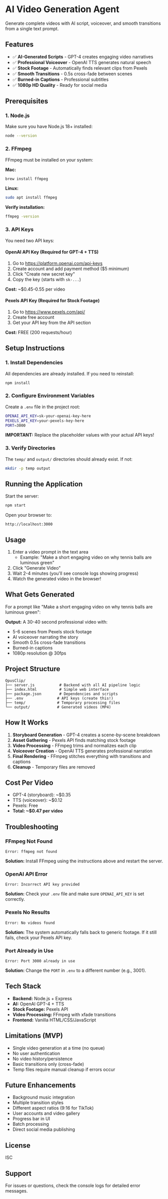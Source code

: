 # AI Video Generation Agent

Generate complete videos with AI script, voiceover, and smooth transitions from a single text prompt.

## Features

- ✅ **AI-Generated Scripts** - GPT-4 creates engaging video narratives
- ✅ **Professional Voiceover** - OpenAI TTS generates natural speech
- ✅ **Stock Footage** - Automatically finds relevant clips from Pexels
- ✅ **Smooth Transitions** - 0.5s cross-fade between scenes
- ✅ **Burned-in Captions** - Professional subtitles
- ✅ **1080p HD Quality** - Ready for social media

## Prerequisites

### 1. Node.js
Make sure you have Node.js 18+ installed:
```bash
node --version
```

### 2. FFmpeg
FFmpeg must be installed on your system:

**Mac:**
```bash
brew install ffmpeg
```

**Linux:**
```bash
sudo apt install ffmpeg
```

**Verify installation:**
```bash
ffmpeg -version
```

### 3. API Keys

You need two API keys:

#### OpenAI API Key (Required for GPT-4 + TTS)
1. Go to https://platform.openai.com/api-keys
2. Create account and add payment method ($5 minimum)
3. Click "Create new secret key"
4. Copy the key (starts with `sk-...`)

**Cost:** ~$0.45-0.55 per video

#### Pexels API Key (Required for Stock Footage)
1. Go to https://www.pexels.com/api/
2. Create free account
3. Get your API key from the API section

**Cost:** FREE (200 requests/hour)

## Setup Instructions

### 1. Install Dependencies
All dependencies are already installed. If you need to reinstall:
```bash
npm install
```

### 2. Configure Environment Variables
Create a `.env` file in the project root:
```bash
OPENAI_API_KEY=sk-your-openai-key-here
PEXELS_API_KEY=your-pexels-key-here
PORT=3000
```

**IMPORTANT:** Replace the placeholder values with your actual API keys!

### 3. Verify Directories
The `temp/` and `output/` directories should already exist. If not:
```bash
mkdir -p temp output
```

## Running the Application

Start the server:
```bash
npm start
```

Open your browser to:
```
http://localhost:3000
```

## Usage

1. Enter a video prompt in the text area
   - Example: "Make a short engaging video on why tennis balls are luminous green"
2. Click "Generate Video"
3. Wait 2-4 minutes (you'll see console logs showing progress)
4. Watch the generated video in the browser!

## What Gets Generated

For a prompt like "Make a short engaging video on why tennis balls are luminous green":

**Output:** A 30-40 second professional video with:
- 5-6 scenes from Pexels stock footage
- AI voiceover narrating the story
- Smooth 0.5s cross-fade transitions
- Burned-in captions
- 1080p resolution @ 30fps

## Project Structure

```
OpusClip/
├── server.js           # Backend with all AI pipeline logic
├── index.html          # Simple web interface
├── package.json        # Dependencies and scripts
├── .env               # API keys (create this!)
├── temp/              # Temporary processing files
└── output/            # Generated videos (MP4)
```

## How It Works

1. **Storyboard Generation** - GPT-4 creates a scene-by-scene breakdown
2. **Asset Gathering** - Pexels API finds matching stock footage
3. **Video Processing** - FFmpeg trims and normalizes each clip
4. **Voiceover Creation** - OpenAI TTS generates professional narration
5. **Final Rendering** - FFmpeg stitches everything with transitions and captions
6. **Cleanup** - Temporary files are removed

## Cost Per Video

- GPT-4 (storyboard): ~$0.35
- TTS (voiceover): ~$0.12
- Pexels: Free
- **Total: ~$0.47 per video**

## Troubleshooting

### FFmpeg Not Found
```
Error: ffmpeg not found
```
**Solution:** Install FFmpeg using the instructions above and restart the server.

### OpenAI API Error
```
Error: Incorrect API key provided
```
**Solution:** Check your `.env` file and make sure `OPENAI_API_KEY` is set correctly.

### Pexels No Results
```
Error: No videos found
```
**Solution:** The system automatically falls back to generic footage. If it still fails, check your Pexels API key.

### Port Already in Use
```
Error: Port 3000 already in use
```
**Solution:** Change the `PORT` in `.env` to a different number (e.g., 3001).

## Tech Stack

- **Backend:** Node.js + Express
- **AI:** OpenAI GPT-4 + TTS
- **Stock Footage:** Pexels API
- **Video Processing:** FFmpeg with xfade transitions
- **Frontend:** Vanilla HTML/CSS/JavaScript

## Limitations (MVP)

- Single video generation at a time (no queue)
- No user authentication
- No video history/persistence
- Basic transitions only (cross-fade)
- Temp files require manual cleanup if errors occur

## Future Enhancements

- Background music integration
- Multiple transition styles
- Different aspect ratios (9:16 for TikTok)
- User accounts and video gallery
- Progress bar in UI
- Batch processing
- Direct social media publishing

## License

ISC

## Support

For issues or questions, check the console logs for detailed error messages.

